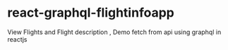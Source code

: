 # react-graphql-flightinfoapp
View Flights and Flight description , Demo fetch from api using graphql in reactjs
